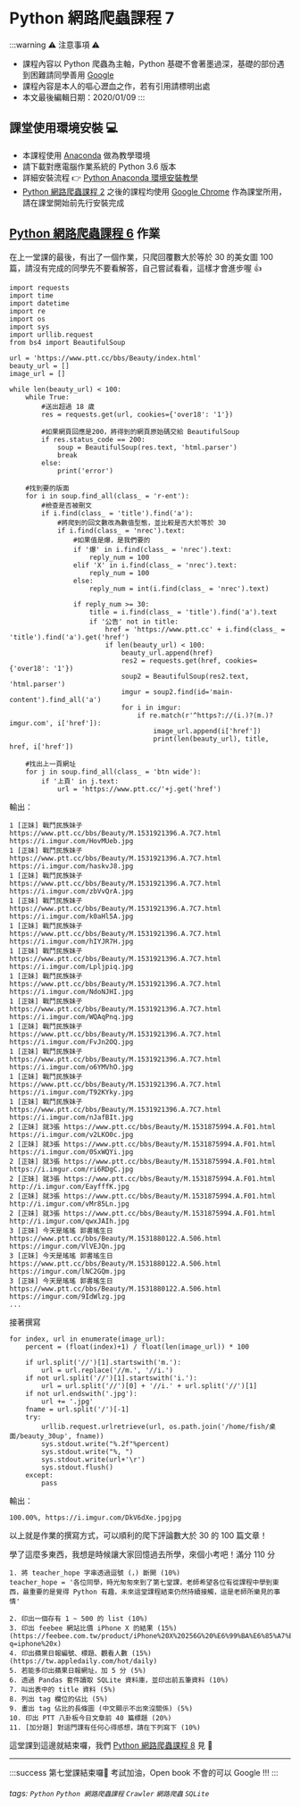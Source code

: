 # Python 網路爬蟲課程 7

:::warning
:warning: 注意事項 :warning:
* 課程內容以 Python 爬蟲為主軸，Python 基礎不會著墨過深，基礎的部份遇到困難請同學善用 [Google](https://www.google.com/)
* 課程內容是本人的嘔心瀝血之作，若有引用請標明出處
* 本文最後編輯日期：2020/01/09
:::

## 課堂使用環境安裝 :computer:
* 本課程使用 [Anaconda](https://www.anaconda.com/download/) 做為教學環境
* 請下載對應電腦作業系統的 Python 3.6 版本
* 詳細安裝流程 :point_right: [Python Anaconda 環境安裝教學](/h5XtZtlRSB2TQP-marFL5g)
* [Python 網路爬蟲課程 2](/8ZVF56fBQ-ydJC5Sj0Gubg) 之後的課程均使用 [Google Chrome](https://www.google.com/intl/zh-TW_ALL/chrome/) 作為課堂所用，請在課堂開始前先行安裝完成

## [Python 網路爬蟲課程 6](/u_XHEOtyRamzAxJ30IzZXw) 作業
在上一堂課的最後，有出了一個作業，只爬回覆數大於等於 30 的美女圖 100 篇，請沒有完成的同學先不要看解答，自己嘗試看看，這樣才會進步喔 :+1:

```python=
import requests
import time
import datetime
import re
import os
import sys
import urllib.request
from bs4 import BeautifulSoup

url = 'https://www.ptt.cc/bbs/Beauty/index.html'
beauty_url = []
image_url = []

while len(beauty_url) < 100:
    while True:
        #送出超過 18 歲
        res = requests.get(url, cookies={'over18': '1'})

        #如果網頁回應是200，將得到的網頁原始碼交給 BeautifulSoup
        if res.status_code == 200:
            soup = BeautifulSoup(res.text, 'html.parser')
            break
        else:
            print('error')
        
    #找到要的版面
    for i in soup.find_all(class_ = 'r-ent'):
        #檢查是否被刪文
        if i.find(class_ = 'title').find('a'):
            #將爬到的回文數改為數值型態，並比較是否大於等於 30
            if i.find(class_ = 'nrec').text:
                #如果值是爆，是我們要的
                if '爆' in i.find(class_ = 'nrec').text:
                    reply_num = 100
                elif 'X' in i.find(class_ = 'nrec').text:
                    reply_num = 100
                else:
                    reply_num = int(i.find(class_ = 'nrec').text)
                    
                if reply_num >= 30:
                    title = i.find(class_ = 'title').find('a').text
                    if '公告' not in title:
                        href = 'https://www.ptt.cc' + i.find(class_ = 'title').find('a').get('href')
                        if len(beauty_url) < 100:
                            beauty_url.append(href)
                            res2 = requests.get(href, cookies={'over18': '1'})
                            soup2 = BeautifulSoup(res2.text, 'html.parser')
                            imgur = soup2.find(id='main-content').find_all('a')
                            for i in imgur:
                                if re.match(r'^https?://(i.)?(m.)?imgur.com', i['href']):
                                    image_url.append(i['href'])
                                    print(len(beauty_url), title, href, i['href'])

    #找出上一頁網址
    for j in soup.find_all(class_ = 'btn wide'):
        if '上頁' in j.text:
            url = 'https://www.ptt.cc/'+j.get('href')
```

輸出：
```
1 [正妹] 戰鬥民族妹子 https://www.ptt.cc/bbs/Beauty/M.1531921396.A.7C7.html https://i.imgur.com/HovMUeb.jpg
1 [正妹] 戰鬥民族妹子 https://www.ptt.cc/bbs/Beauty/M.1531921396.A.7C7.html https://i.imgur.com/haskvJ8.jpg
1 [正妹] 戰鬥民族妹子 https://www.ptt.cc/bbs/Beauty/M.1531921396.A.7C7.html https://i.imgur.com/zbVvQrA.jpg
1 [正妹] 戰鬥民族妹子 https://www.ptt.cc/bbs/Beauty/M.1531921396.A.7C7.html https://i.imgur.com/k0aHl5A.jpg
1 [正妹] 戰鬥民族妹子 https://www.ptt.cc/bbs/Beauty/M.1531921396.A.7C7.html https://i.imgur.com/hIYJR7H.jpg
1 [正妹] 戰鬥民族妹子 https://www.ptt.cc/bbs/Beauty/M.1531921396.A.7C7.html https://i.imgur.com/Lpljpiq.jpg
1 [正妹] 戰鬥民族妹子 https://www.ptt.cc/bbs/Beauty/M.1531921396.A.7C7.html https://i.imgur.com/NdoNJHI.jpg
1 [正妹] 戰鬥民族妹子 https://www.ptt.cc/bbs/Beauty/M.1531921396.A.7C7.html https://i.imgur.com/WQAqPnq.jpg
1 [正妹] 戰鬥民族妹子 https://www.ptt.cc/bbs/Beauty/M.1531921396.A.7C7.html https://i.imgur.com/FvJn2OQ.jpg
1 [正妹] 戰鬥民族妹子 https://www.ptt.cc/bbs/Beauty/M.1531921396.A.7C7.html https://i.imgur.com/o6YMVhO.jpg
1 [正妹] 戰鬥民族妹子 https://www.ptt.cc/bbs/Beauty/M.1531921396.A.7C7.html https://i.imgur.com/T92KYky.jpg
1 [正妹] 戰鬥民族妹子 https://www.ptt.cc/bbs/Beauty/M.1531921396.A.7C7.html https://i.imgur.com/nJafBIt.jpg
2 [正妹] 就3張 https://www.ptt.cc/bbs/Beauty/M.1531875994.A.F01.html https://i.imgur.com/v2LKO0c.jpg
2 [正妹] 就3張 https://www.ptt.cc/bbs/Beauty/M.1531875994.A.F01.html https://i.imgur.com/0SxWQYi.jpg
2 [正妹] 就3張 https://www.ptt.cc/bbs/Beauty/M.1531875994.A.F01.html https://i.imgur.com/ri6RDgC.jpg
2 [正妹] 就3張 https://www.ptt.cc/bbs/Beauty/M.1531875994.A.F01.html http://i.imgur.com/EayfffK.jpg
2 [正妹] 就3張 https://www.ptt.cc/bbs/Beauty/M.1531875994.A.F01.html http://i.imgur.com/vMr85Ln.jpg
2 [正妹] 就3張 https://www.ptt.cc/bbs/Beauty/M.1531875994.A.F01.html http://i.imgur.com/qwxJAIh.jpg
3 [正妹] 今天是瑤瑤 郭書瑤生日 https://www.ptt.cc/bbs/Beauty/M.1531880122.A.506.html https://imgur.com/VlVEJQn.jpg
3 [正妹] 今天是瑤瑤 郭書瑤生日 https://www.ptt.cc/bbs/Beauty/M.1531880122.A.506.html https://imgur.com/lNC2GQm.jpg
3 [正妹] 今天是瑤瑤 郭書瑤生日 https://www.ptt.cc/bbs/Beauty/M.1531880122.A.506.html https://imgur.com/9IdWlzg.jpg
...
```

接著撰寫
```python=
for index, url in enumerate(image_url):
    percent = (float(index)+1) / float(len(image_url)) * 100
    
    if url.split('//')[1].startswith('m.'):
        url = url.replace('//m.', '//i.')
    if not url.split('//')[1].startswith('i.'):
        url = url.split('//')[0] + '//i.' + url.split('//')[1]
    if not url.endswith('.jpg'):
        url += '.jpg'
    fname = url.split('/')[-1]
    try:
        urllib.request.urlretrieve(url, os.path.join('/home/fish/桌面/beauty_30up', fname))
        sys.stdout.write("%.2f"%percent)
        sys.stdout.write("%, ")
        sys.stdout.write(url+'\r')
        sys.stdout.flush()
    except:
        pass
```

輸出：
```
100.00%, https://i.imgur.com/DkV6dXe.jpgjpg
```

以上就是作業的撰寫方式，可以順利的爬下評論數大於 30 的 100 篇文章！

學了這麼多東西，我想是時候讓大家回憶過去所學，來個小考吧！滿分 110 分
```
1. 將 teacher_hope 字串透過逗號 (，) 斷開 (10%)
teacher_hope = '各位同學，時光匆匆來到了第七堂課，老師希望各位有從課程中學到東西，最重要的是覺得 Python 有趣，未來這堂課程結束仍然持續接觸，這是老師所樂見的事情'

2. 印出一個存有 1 ~ 500 的 list (10%)
3. 印出 feebee 網站比價 iPhone X 的結果 (15%)
(https://feebee.com.tw/product/iPhone%20X%20256G%20%E6%99%BA%E6%85%A7%E5%9E%8B%E6%89%8B%E6%A9%9F/?q=iphone%20x)
4. 印出蘋果日報編號、標題、觀看人數 (15%)(https://tw.appledaily.com/hot/daily)
5. 若能多印出蘋果日報網址，加 5 分 (5%)
6. 透過 Pandas 套件讀取 SQLite 資料庫，並印出前五筆資料 (10%)
7. 叫出表中的 title 資料 (5%)
8. 列出 tag 欄位的佔比 (5%)
9. 畫出 tag 佔比的長條圖 (中文顯示不出來沒關係) (5%)
10. 印出 PTT 八卦板今日文章前 40 篇標題 (20%)
11. [加分題] 對這門課有任何心得感想，請在下列寫下 (10%)
```

這堂課到這邊就結束囉，我們 [Python 網路爬蟲課程 8](/iDU6Bhq7QMOPBF2tL2kwDA) 見 :eyes:

---
:::success
第七堂課結束囉:100:
考試加油，Open book
不會的可以 Google !!!
:::

###### tags: `Python` `Python 網路爬蟲課程` `Crawler` `網路爬蟲` `SQLite`